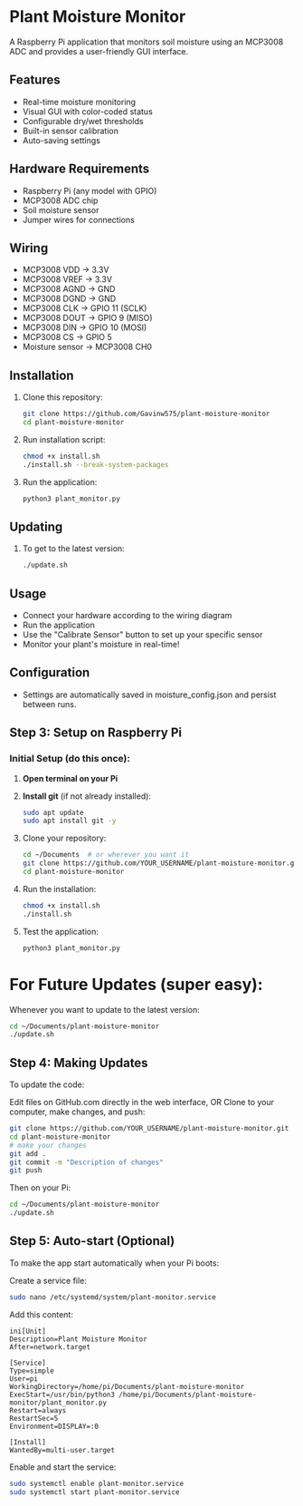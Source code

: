 # Plant Moisture Monitor

A Raspberry Pi application that monitors soil moisture using an MCP3008 ADC and provides a user-friendly GUI interface.

## Features
- Real-time moisture monitoring
- Visual GUI with color-coded status
- Configurable dry/wet thresholds
- Built-in sensor calibration
- Auto-saving settings

## Hardware Requirements
- Raspberry Pi (any model with GPIO)
- MCP3008 ADC chip
- Soil moisture sensor
- Jumper wires for connections

## Wiring
- MCP3008 VDD → 3.3V
- MCP3008 VREF → 3.3V
- MCP3008 AGND → GND
- MCP3008 DGND → GND
- MCP3008 CLK → GPIO 11 (SCLK)
- MCP3008 DOUT → GPIO 9 (MISO)
- MCP3008 DIN → GPIO 10 (MOSI)
- MCP3008 CS → GPIO 5
- Moisture sensor → MCP3008 CH0

## Installation
1. Clone this repository:
   ```bash
   git clone https://github.com/Gavinw575/plant-moisture-monitor
   cd plant-moisture-monitor

2. Run installation script:
   ```bash
   chmod +x install.sh
   ./install.sh --break-system-packages

3. Run the application:
   ```bash
   python3 plant_monitor.py


## Updating
1. To get to the latest version:
   ```bash
   ./update.sh
   
## Usage

- Connect your hardware according to the wiring diagram
- Run the application
- Use the "Calibrate Sensor" button to set up your specific sensor
- Monitor your plant's moisture in real-time!

## Configuration
- Settings are automatically saved in moisture_config.json and persist between runs.

## Step 3: Setup on Raspberry Pi

### Initial Setup (do this once):

1. **Open terminal on your Pi**

2. **Install git** (if not already installed):
   ```bash
   sudo apt update
   sudo apt install git -y

3. Clone your repository:
   ```bash
   cd ~/Documents  # or wherever you want it
   git clone https://github.com/YOUR_USERNAME/plant-moisture-monitor.git
   cd plant-moisture-monitor

4. Run the installation:
   ```bash
   chmod +x install.sh
   ./install.sh

5. Test the application:
   ```bash
   python3 plant_monitor.py


# For Future Updates (super easy):
Whenever you want to update to the latest version:
   ```bash
   cd ~/Documents/plant-moisture-monitor
   ./update.sh
   ```
## Step 4: Making Updates
To update the code:

Edit files on GitHub.com directly in the web interface, OR
Clone to your computer, make changes, and push:
   ```bash
git clone https://github.com/YOUR_USERNAME/plant-moisture-monitor.git
cd plant-moisture-monitor
# make your changes
git add .
git commit -m "Description of changes"
git push
   ```

Then on your Pi:
   ```bash
   cd ~/Documents/plant-moisture-monitor
   ./update.sh
   ```
## Step 5: Auto-start (Optional)
To make the app start automatically when your Pi boots:

Create a service file:
   ```bash
   sudo nano /etc/systemd/system/plant-monitor.service
   ```
Add this content:
   ```
   ini[Unit]
   Description=Plant Moisture Monitor
   After=network.target

   [Service]
   Type=simple
   User=pi
   WorkingDirectory=/home/pi/Documents/plant-moisture-monitor
   ExecStart=/usr/bin/python3 /home/pi/Documents/plant-moisture-monitor/plant_monitor.py
   Restart=always
   RestartSec=5
   Environment=DISPLAY=:0

   [Install]
   WantedBy=multi-user.target
   ```
Enable and start the service:

   ```bash
   sudo systemctl enable plant-monitor.service
   sudo systemctl start plant-monitor.service
   ```

